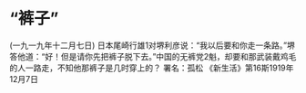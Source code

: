 # “裤子”
(一九一九年十二月七日)
日本尾崎行雄1对堺利彦说：“我以后要和你走一条路。”堺答他道：“好！但是请你先把裤子脱下去。”中国的无裤党2魁，却要和那武装戴鸡毛的人一路走，不知他那裤子是几时穿上的？
署名：孤松
《新生活》第16斯1919年12月7日
